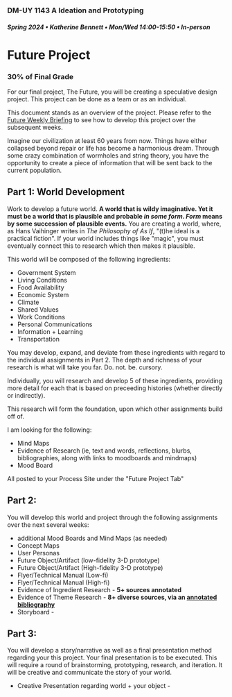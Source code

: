 ### DM-UY 1143 A Ideation and Prototyping
##### Spring 2024 • Katherine Bennett • Mon/Wed 14:00-15:50 • In-person

# Future Project 

### 30% of Final Grade

For our final project, The Future, you will be creating a speculative design project. This project can be done as a team or as an individual.

This document stands as an overview of the project. Please refer to the [Future Weekly Briefing](Future_weeklyBrief.md) to see how to develop this project over the subsequent weeks.

Imagine our civilization at least 60 years from now. Things have either collapsed beyond repair or life has become a harmonious dream. Through some crazy combination of wormholes and string theory, you have the opportunity to create a piece of information that will be sent back to the current population.

## Part 1: World Development
Work to develop a future world. **A world that is wildy imaginative. Yet it must be a world that is plausible and probable _in some form_. _Form_ means by some succession of plausible events.** You are creating a world, where, as Hans Vaihinger writes in _The Philosophy of As If_,  "(t)he ideal is a practical fiction". If your world includes things like "magic", you must eventually connect this to research which then makes it plausible.

This world will be composed of the following ingredients:

* Government System
* Living Conditions
* Food Availability
* Economic System
* Climate
* Shared Values
* Work Conditions
* Personal Communications
* Information + Learning
* Transportation

You may develop, expand, and deviate from these ingredients with regard to the individual assignments in Part 2. The depth and richness of your research is what will take you far. Do. not. be. cursory. 

Individually, you will research and develop 5 of these ingredients, providing more detail for each that is based on preceeding histories (whether directly or indirectly). 

This research will form the foundation, upon which other assignments build off of. 

I am looking for the following:

* Mind Maps
* Evidence of Research (ie, text and words, reflections, blurbs, bibliographies, along with links to moodboards and mindmaps) 
* Mood Board
 
All posted to your Process Site under the "Future Project Tab"

## Part 2:

You will develop this world and project through the following assignments over the next several weeks:


* additional Mood Boards and Mind Maps (as needed) <strong>  </strong>
* Concept Maps       <strong>  </strong>
* User Personas
* Future Object/Artifact (low-fidelity 3-D prototype)  <strong>  </strong>
* Future Object/Artifact (High-fidelity 3-D prototype)<strong> </strong>
* Flyer/Technical Manual (Low-fi) 
* Flyer/Technical Manual (High-fi) 
* Evidence of Ingredient Research -  <strong> 5+ sources annotated  </strong>
* Evidence of Theme Research - <strong> 8+ diverse sources, via an [annotated bibliography](Future_Annotated_Bibliography.md) </strong>
* Storyboard  -  <strong>  </strong>

## Part 3: 

You will develop a story/narrative as well as a final presentation method regarding your this project. Your final presentation is to be executed. This will require a round of brainstorming, prototyping, research, and iteration. It will be creative and communicate the story of your world.


* Creative Presentation regarding world + your object -  <strong> </strong>
